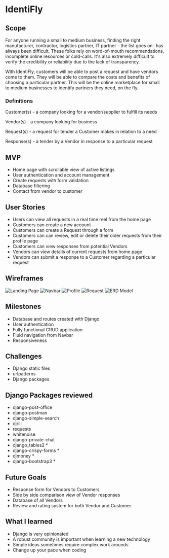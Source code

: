 # IdentiFly

## Scope
For anyone running a small to medium business, finding the right manufacturer, contractor, logistics partner, IT partner - the list goes on- has always been difficult. These folks rely on word-of-mouth recommendations, incomplete online resources or cold-calls. It's also extremely difficult to verify the credibility or reliability due to the lack of transparency.

With IdentiFly, customers will be able to post a request and have vendors come to them. They will be able to compare the costs and benefits of choosing a particular partner. This will be the online marketplace for small to medium businesses to identify partners they need, on the fly.

### Definitions
Customer(s) - a company looking for a vendor/supplier to fulfill its needs

Vendor(s) - a company looking for business

Request(s) - a request for tender a Customer makes in relation to a need

Response(s) - a tender by a Vendor in response to a particular request

## MVP
* Home page with scrollable view of active listings
* User authentication and account management
* Create requests with form validation
* Database filtering
* Contact from vendor to customer

## User Stories
* Users can view all requests in a real time reel from the home page
* Customers can create a new account
* Customers can create a Request through a form
* Customers can can review, edit or delete their older requests from their profile page
* Customers can view responses from potential Vendors
* Vendors can view details of current requests from home page
* Vendors can submit a response to a Customer regarding a particular request

## Wireframes
![Landing Page](https://github.com/kenny-vo/b2bmarketplace/blob/kennydev_lastchanges/main_app/static/images/landing.jpg)
![Navbar](https://github.com/kenny-vo/b2bmarketplace/blob/kennydev_lastchanges/main_app/static/images/nav.jpg)
![Profile](https://github.com/kenny-vo/b2bmarketplace/blob/kennydev_lastchanges/main_app/static/images/profile.jpg)
![Request](https://github.com/kenny-vo/b2bmarketplace/blob/kennydev_lastchanges/main_app/static/images/wireframe3.jpg)
![ERD Model](https://github.com/kenny-vo/b2bmarketplace/blob/kennydev_lastchanges/main_app/static/images/ERD_model.jpg)

## Milestones
* Database and routes created with Django
* User authentication
* Fully functional CRUD application
* Fluid navigation from Navbar
* Responsiveness

## Challenges
* Django static files
* urlpatterns
* Django packages

## Django Packages reviewed
* django-post-office
* django-postman
* django-simple-search
* djrill
* requests
* whitenoise
* django-private-chat
* django_tables2 *
* django-crispy-forms *
* djmoney *
* django-bootstrap3 *

## Future Goals
* Response form for Vendors to Customers
* Side by side comparison view of Vendor responses
* Database of all Vendors
* Review and rating system for both Vendor and Customer

## What I learned

* Django is very opinionated
* A robust community is important when learning a new technology
* Simple ideas sometimes require complex work arounds
* Change up your pace when coding
